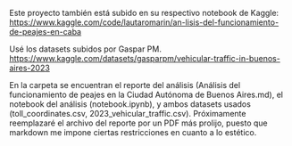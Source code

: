 Este proyecto también está subido en su respectivo notebook de Kaggle: https://www.kaggle.com/code/lautaromarin/an-lisis-del-funcionamiento-de-peajes-en-caba

Usé los datasets subidos por Gaspar PM.  https://www.kaggle.com/datasets/gasparpm/vehicular-traffic-in-buenos-aires-2023

En la carpeta se encuentran el reporte del análisis (Análisis del funcionamiento de peajes en la Ciudad Autónoma de Buenos Aires.md), el notebook del análisis (notebook.ipynb), y ambos datasets usados (toll_coordinates.csv, 2023_vehicular_traffic.csv). Próximamente reemplazaré el archivo del reporte por un PDF más prolijo, puesto que markdown me impone ciertas restricciones en cuanto a lo estético. 
